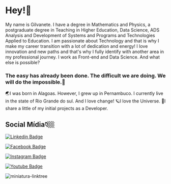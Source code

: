 # Hey!🐬

My name is Gilvanete. I have a degree in Mathematics and Physics, a postgraduate degree in Teaching in Higher Education, Data Science, ADS Analysis and Development of Systems and Programs and Technologies Applied to Education. I am passionate about Technology and that is why I make my career transition with a lot of dedication and energy! I love innovation and new paths and that's why I fully identify with another area in my professional journey. I work as Front-end and Data Science. And what else is possible?


### The easy has already been done. The difficult we are doing. We will do the impossible.🦋

🌏I was born in Alagoas. However, I grew up in Pernambuco. I currently live in the state of Rio Grande do sul. And I love change!
🪐I love the Universe.
🌈I share a little of my initial projects as a Developer.


## Social Mídia👇🏼


[![Linkedin Badge](https://img.shields.io/badge/-LinkedIn-blue?style=flat-square&logo=Linkedin&logoColor=white&link=https://www.linkedin.com/in/fagnerpsantos/)](https://www.linkedin.com/in/gilvanete-silva/)

[![Facebook Badge](https://img.shields.io/badge/-Facebook-blue?style=flat-square&logo=Facebook&logoColor=white&link=https://www.facebook.com/Gil1970/)](https://www.facebook.com/Gil1970/)

[![Instagram Badge](https://img.shields.io/badge/-Instagram-pink?style=flat-square&logo=Instagram&logoColor=white&link=https://www.instagram.com/gilmat337/)](https://www.instagram.com/gilmat337/)

[![Youtube Badge](https://img.shields.io/badge/-Youtube-red?style=flat-square&logo=Youtube&logoColor=white&link=https://www.youtube.com/channel/UC7ZqfQHRlmAm3jszbUGVB_w)](https://www.youtube.com/channel/UC7ZqfQHRlmAm3jszbUGVB_w)

![miniatura-linktree]([https://user-images.githubusercontent.com/57760301/107883736-63685680-6ecf-11eb-887c-9825be6c9c7e.PNG](https://linktr.ee/gilvanetesilva))
